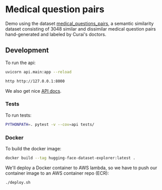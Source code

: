 # Medical question pairs

Demo using the dataset [medical_questions_pairs][1], a semantic similarity dataset consisting of 3048 similar and dissimilar medical question pairs hand-generated and labeled by Curai's doctors.


## Development

To run the api:

```sh
uvicorn api.main:app --reload
```

```sh
http http://127.0.0.1:8000
```

We also get nice [API docs][2].

### Tests

To run tests:

```sh
PYTHONPATH=. pytest -v --cov=api tests/
```

### Docker

To build the docker image:

```sh
docker build --tag hugging-face-dataset-explorer:latest .
```

We'll deploy a Docker container to AWS lambda, so we have to push our container image to an AWS container repo (ECR):

```sh
./deploy.sh
```

[1]: https://huggingface.co/datasets/medical_questions_pairs
[2]: http://127.0.0.1:8000/docs
